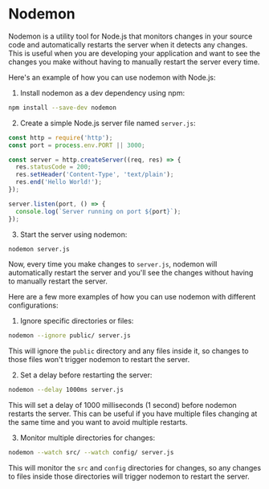 # Nodemon

Nodemon is a utility tool for Node.js that monitors changes in your source code and automatically restarts the server when it detects any changes. This is useful when you are developing your application and want to see the changes you make without having to manually restart the server every time.

Here's an example of how you can use nodemon with Node.js:

1. Install nodemon as a dev dependency using npm:
```bash
npm install --save-dev nodemon
```

2. Create a simple Node.js server file named `server.js`:
```js
const http = require('http');
const port = process.env.PORT || 3000;

const server = http.createServer((req, res) => {
  res.statusCode = 200;
  res.setHeader('Content-Type', 'text/plain');
  res.end('Hello World!');
});

server.listen(port, () => {
  console.log(`Server running on port ${port}`);
});
```

3. Start the server using nodemon:
```bash
nodemon server.js
```

Now, every time you make changes to `server.js`, nodemon will automatically restart the server and you'll see the changes without having to manually restart the server.

Here are a few more examples of how you can use nodemon with different configurations:

1. Ignore specific directories or files:
```bash
nodemon --ignore public/ server.js
```
This will ignore the `public` directory and any files inside it, so changes to those files won't trigger nodemon to restart the server.

2. Set a delay before restarting the server:
```bash
nodemon --delay 1000ms server.js
```

This will set a delay of 1000 milliseconds (1 second) before nodemon restarts the server. This can be useful if you have multiple files changing at the same time and you want to avoid multiple restarts.

3. Monitor multiple directories for changes:
```bash
nodemon --watch src/ --watch config/ server.js
```

This will monitor the `src` and `config` directories for changes, so any changes to files inside those directories will trigger nodemon to restart the server.